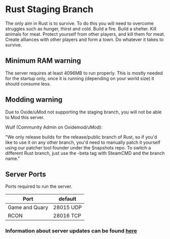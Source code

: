 # Rust Staging Branch

The only aim in Rust is to survive. To do this you will need to overcome struggles such as hunger, thirst and cold. Build a fire. Build a shelter. Kill animals for meat. Protect yourself from other players, and kill them for meat. Create alliances with other players and form a town. Do whatever it takes to survive.

## Minimum RAM warning

The server requires at least 4096MB to run properly.
This is mostly needed for the startup only, once it is running (depending on your world size) it should consume less.

## Modding warning

Due to Oxide/uMod not supporting the staging branch, you will not be able to Mod this server.

Wulf (Community Admin on Oxidemod/uMod):

"We only release builds for the release/public branch of Rust, so if you'd like to use it on any other branch, you'd need to manually patch it yourself using our patcher tool founder under the Snapshots repo. To switch a different Rust branch, just use the -beta tag with SteamCMD and the branch name."

## Server Ports

Ports required to run the server.

| Port    | default |
|---------|---------|
| Game and Quary | 28015 UDP |
| RCON | 28016 TCP |

### Information about server updates can be found [here](https://steamdb.info/app/258550/depots/?branch=staging)
